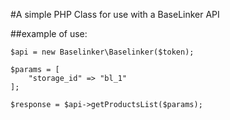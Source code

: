 #A simple PHP Class for use with a BaseLinker API


##example of use:

```
$api = new Baselinker\Baselinker($token);

$params = [
    "storage_id" => "bl_1"
];

$response = $api->getProductsList($params);
```